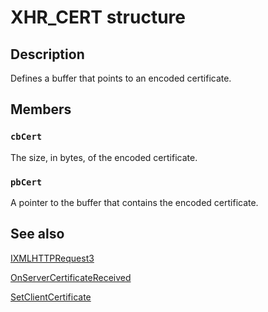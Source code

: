 # XHR_CERT structure

## Description

Defines a buffer that points to an encoded certificate.

## Members

### `cbCert`

 The size, in bytes, of the encoded certificate.

### `pbCert`

A pointer to the buffer that contains the encoded certificate.

## See also

[IXMLHTTPRequest3](https://learn.microsoft.com/previous-versions/windows/desktop/api/msxml6/nn-msxml6-ixmlhttprequest3)

[OnServerCertificateReceived](https://learn.microsoft.com/previous-versions/windows/desktop/api/msxml6/nf-msxml6-ixmlhttprequest3callback-onservercertificatereceived)

[SetClientCertificate](https://learn.microsoft.com/previous-versions/windows/desktop/ixhr2/ixmlhttprequest3-setclientcertificate)